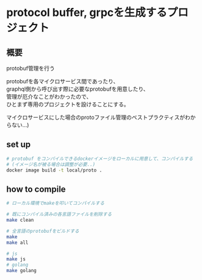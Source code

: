 # protocol buffer, grpcを生成するプロジェクト
## 概要
protobuf管理を行う

protobufを各マイクロサービス間であったり、  
graphql側から呼び出す際に必要なprotobufを用意したり、  
管理が厄介なことがわかったので、  
ひとまず専用のプロジェクトを設けることにする。

マイクロサービスにした場合のprotoファイル管理のベストプラクティスがわからない...)

## set up
```bash
# protobuf をコンパイルできるdockerイメージをローカルに用意して、コンパイルする
# (イメージ名が被る場合は調整が必要..)
docker image build -t local/proto .
```

## how to compile
```bash
# ローカル環境でmakeを叩いてコンパイルする

# 既にコンパイル済みの各言語ファイルを削除する
make clean

# 全言語のprotobufをビルドする
make 
make all

# js
make js
# golang
make golang
```

